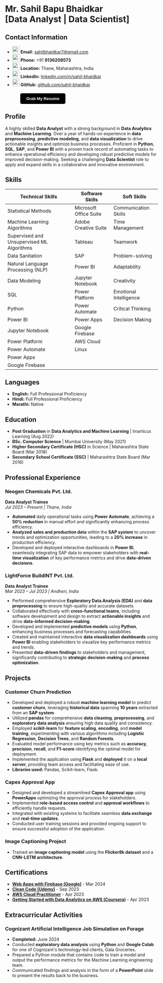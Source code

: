 # Mr. Sahil Bapu Bhaidkar<br>[Data Analyst | Data Scientist]
## Contact Information
- **<img src="https://img.icons8.com/?size=100&id=DW1F1r7XLu9m&format=png&color=000000" width="24" height="24"/> Email:** [sahilbhaidkar7@gmail.com](mailto:sahilbhaidkar7@gmail.com)
- **<img src="https://img.icons8.com/?size=100&id=96668&format=png&color=000000" width="24" height="24"/> Phone:** +91 <b>9136208573</b>
- **<img src="https://img.icons8.com/?size=100&id=0D18hLDbv2qZ&format=png&color=000000" width="24" height="24"/> Location:** Thane, Maharashtra, India
- **<img src="https://img.icons8.com/?size=100&id=TbYB18NajuPX&format=png&color=000000" width="24" height="24"/> LinkedIn:** [linkedin.com/in/sahil-bhaidkar](https://www.linkedin.com/in/sahil-bhaidkar)
- **<img src="https://img.icons8.com/?size=100&id=NmJSSOvL7xYu&format=png&color=000000" width="24" height="24"/> GitHub:** [github.com/sahil-bhaidkar](https://github.com/sahil-bhaidkar)

<a href="https://flowcv.com/resume/0iss5cpans" download="Sahil_Bapu_Bhaidkar_Resume.pdf">
  <button style="padding: 10px 20px; background-color: #000000; color: white; border: none; border-radius: 5px; cursor: pointer; display: flex; align-items: center;margin-top: 20px; margin-left: 50px"><b>Grab My Resume</b>
  </button>
</a>

## Profile
A highly skilled **Data Analyst** with a strong background in **Data Analytics** and **Machine Learning**. Over a year of hands-on experience in **data preprocessing**, **predictive modeling**, and **data visualization** to drive actionable insights and optimize business processes. Proficient in **Python**, **SQL**, **SAP**, and **Power BI** with a proven track record of automating tasks to enhance operational efficiency and developing robust predictive models for improved decision-making. Seeking a challenging **Data Scientist** role to apply and expand skills in a collaborative and innovative environment.

## Skills

| Technical Skills                              | Software Skills            | Soft Skills          |
| --------------------------------------------- | -------------------------- | -------------------- |
| Statistical Methods                           | Microsoft Office Suite     | Communication Skills |
| Machine Learning Algorithms                   | Adobe Creative Suite       | Time Management      |
| Supervised and Unsupervised ML Algorithms     | Tableau                    | Teamwork             |
| Data Sanitation                               | SAP                        | Problem-solving      |
| Natural Language Processing (NLP)             | Power BI                   | Adaptability         |
| Data Modeling                                 | Jupyter Notebook           | Creativity         |
| SQL                                           | Power Platform             | Emotional Intelligence |
| Python                                        | Power Automate             | Critical Thinking |
| Power BI                                      | Power Apps                 | Decision Making    |
| Jupyter Notebook                              | Google Firebase            |                      |
| Power Platform                                | AWS Cloud                  |                      |
| Power Automate                                | Linux                      |                      |
| Power Apps                                    |                            |                      |
| Google Firebase                               |                            |                      |

## Languages
- **English:** Full Professional Proficiency
- **Hindi:** Full Professional Proficiency
- **Marathi:** Native

## Education
- **Post Graduation** in **Data Analytics and Machine Learning** | Imarticus Learning (Aug 2022)
- **BSc. Computer Science** | Mumbai University (May 2021)
- **Higher Secondary Certificate (HSC)** in Science | Maharashtra State Board (Mar 2018)
- **Secondary School Certificate (SSC)** | Maharashtra State Board (Mar 2016)

## Professional Experience

### Neogen Chemicals Pvt. Ltd.
**Data Analyst Trainee**  
*Jul 2023 – Present | Thane, India*
- **Automated** daily operational tasks using **Power Automate**, achieving a **50% reduction** in manual effort and significantly enhancing process efficiency.
- **Analyzed sales and production data** within the **SAP system** to uncover trends and optimization opportunities, leading to a **20% increase** in production efficiency.
- Developed and deployed interactive dashboards in **Power BI**, seamlessly integrating SAP data to empower stakeholders with **real-time visualization** of key performance metrics and drive **data-driven decisions**.

### LightForce BuildINT Pvt. Ltd.
**Data Analyst Trainee**  
*Mar 2023 – Jul 2023 | Andheri, India*
- Performed comprehensive **Exploratory Data Analysis (EDA)** and **data preprocessing** to ensure high-quality and accurate datasets.
- Collaborated effectively with **cross-functional teams**, including software development and design to extract **actionable insights** and drive **data-informed decision-making**.
- Developed and implemented **predictive models** using **Python**, enhancing business processes and forecasting capabilities.
- Created and maintained interactive **data visualization dashboards** using **Power BI** enabling stakeholders to visualize key performance metrics and trends.
- Presented **data-driven findings** to stakeholders and management, significantly contributing to **strategic decision-making** and **process optimization**.

## Projects

### Customer Churn Prediction
- Developed and deployed a robust **machine learning model** to predict **customer churn**, leveraging **historical data** spanning **10 years** extracted from an **SAP system**.
- Utilized **pandas** for comprehensive **data cleaning**, **preprocessing**, and **exploratory data analysis** ensuring high data quality and consistency.
- Employed **scikit-learn** for **feature scaling**, **encoding**, and **model training**, experimenting with various algorithms including **Logistic Regression**, **Decision Trees**, and **Random Forests**.
- Evaluated model performance using key metrics such as **accuracy**, **precision**, **recall**, and **F1-score** identifying the optimal model for deployment.
- Implemented the application using **Flask** and **deployed** it on a **local server**, providing team access and facilitating ease of use.
- **Libraries used:** Pandas, Scikit-learn, Flask.

### Capex Approval App
- Designed and developed a streamlined **Capex Approval app** using **PowerApps** optimizing the approval process for stakeholders.
- Implemented **role-based access control** and **approval workflows** to efficiently handle requests.
- Integrated with existing systems to facilitate seamless **data exchange** and **real-time updates**.
- Conducted user training sessions and provided ongoing support to ensure successful adoption of the application.

### Image Captioning Project
- Trained an **image captioning model** using the **Flicker8k dataset** and a **CNN-LSTM architecture**.

## Certifications
- **[Web Apps with Firebase (Google)](https://developers.google.com/profile/badges/playlists/firebase/web-apps-with-firebase)** - Mar 2024 
- **[Clean Code (Udemy)](https://www.udemy.com/certificate/UC-513da9db-b398-4e96-8bb9-f87e58a29fc0/)** - Sep 2023
- **[AWS Cloud Practitioner](https://www.credly.com/badges/f4686b7f-b718-445e-848d-e3b8e02c29c5)** - Apr 2023
- **[Getting Started with Data Analytics on AWS (Coursera)](https://coursera.org/share/7ba06e72ff4aa5d885f74c9cd226db00)** - Apr 2023

## Extracurricular Activities
### Cognizant Artificial Intelligence Job Simulation on Forage
- **Completed:** June 2024
- Conducted **exploratory data analysis** using **Python** and **Google Colab** for one of Cognizant's technology-led clients, Gala Groceries.
- Prepared a Python module that contains code to train a model and output the performance metrics for the Machine Learning engineering team.
- Communicated findings and analysis in the form of a **PowerPoint** slide to present the results back to the business.